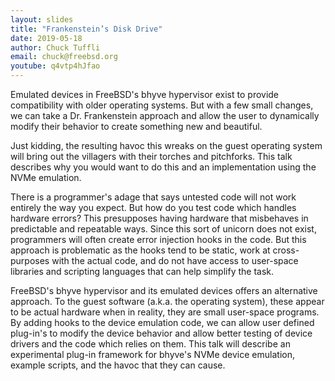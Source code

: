 ```yaml
---
layout: slides
title: "Frankenstein’s Disk Drive"
date: 2019-05-18
author: Chuck Tuffli
email: chuck@freebsd.org
youtube: q4vtp4hJfao
---
```

Emulated devices in FreeBSD's bhyve hypervisor exist to provide compatibility with older operating systems. But with a few small changes, we can take a Dr. Frankenstein approach and allow the user to dynamically modify their behavior to create something new and beautiful.

Just kidding, the resulting havoc this wreaks on the guest operating system will bring out the villagers with their torches and pitchforks. This talk describes why you would want to do this and an implementation using the NVMe emulation.

There is a programmer's adage that says untested code will not work entirely the way you expect. But how do you test code which handles hardware errors? This presupposes having hardware that misbehaves in predictable and repeatable ways. Since this sort of unicorn does not exist, programmers will often create error injection hooks in the code. But this approach is problematic as the hooks tend to be static, work at cross-purposes with the actual code, and do not have access to user-space libraries and scripting languages that can help simplify the task.

FreeBSD's bhyve hypervisor and its emulated devices offers an alternative approach. To the guest software (a.k.a. the operating system), these appear to be actual hardware when in reality, they are small user-space programs. By adding hooks to the device emulation code, we can allow user defined plug-in's to modify the device behavior and allow better testing of device drivers and the code which relies on them. This talk will describe an experimental plug-in framework for bhyve's NVMe device emulation, example scripts, and the havoc that they can cause.